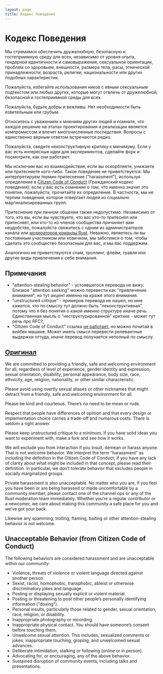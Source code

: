 ```yaml
---
layout: page
title: Кодекс Поведения
---
```


# Кодекс Поведения

Мы стремимся обеспечить дружелюбную, безопасную и гостеприимную среду для всех, независимо от уровня опыта, гендерной идентичности и самовыражения, сексуальной ориентации, проблем со здоровьем, внешности, размера тела, расы, этнической принадлежности, возраста, религии, национальности или других подобных характеристик.

Пожалуйста, избегайте использования ников с явным сексуальным подтекстом или любых других, которые могут отвлечь от дружелюбной, безопасной и гостеприимной среды для всех.

Пожалуйста, будьте добры и вежливы. Нет необходимости быть язвительным или грубым.

Относитесь с уважением к мнениям других людей и помните, что каждое решение на этапах проектирования и реализации является компромиссом и влечет многочисленные последствия. Вопросы с единственно верным ответом встречаются редко.

Пожалуйста, сведите неконструктивную критику к минимуму. Если у вас есть интересные идеи для экспериментов, сделайте форк и посмотрите, как они работают.

Мы исключим вас из взаимодействия, если вы оскорбляете, унижаете или притесняете кого-либо. Такое поведение не приветствуется. Мы интерпретируем термин притеснение ("harassment"), используя определение в [Citizen Code of Conduct](http://citizencodeofconduct.org) (Гражданский кодекс поведения); если у вас есть сомнение о том, что именно значит это понятие, пожалуйста, прочитайте их определение. В частности, мы не терпим поведения, которое отвергает людей из социально маргинализированных групп.

Притеснение при личном общении также недопустимо. Независимо от того, кто вы, если вы чувствуете, что вас кто-то притеснял или притесняет, или кто-то из членов сообщества причиняет вам неудобство, пожалуйста свяжитесь с одним из администраторов канала или [модераторов команды Rust](https://www.rust-lang.org/governance/teams/moderation). Неважно, являетесь ли вы постоянным участником или новичком, мы заботимся о том, чтобы сделать это сообщество безопасным для вас, и мы вас поддержим.

Аналогично не приветствуются спам, троллинг, флейм, травля или другие виды привлечения к себе внимания.

## Примечания

- "attention-stealing behavior" - устоявшегося перевода не вижу. Близкое "attention seeking" можно перевести как "привлечение внимания", но тут акцент именно на краже этого внимания.
- "unstructured critique" - примеров перевода не нашел, но мне кажется, что по смыслу тут должно быть "неконструктивная", потому что я без понятия о какой именно структуре иначе речь. Единственная мысль о "неструктурированной" критике - может тут речь про RFC?;
- "Citizen Code of Conduct" ссылка [не работает](https://github.com/rust-lang/www.rust-lang.org/issues/683), но можно почитай в вейбек машине. Может иметь смысл перевести релевантные выдержки оттуда, иначе перевод получается неполный по смыслу.

## [Оригинал](https://www.rust-lang.org/policies/code-of-conduct)

We are committed to providing a friendly, safe and welcoming environment for all, regardless of level of experience, gender identity and expression, sexual orientation, disability, personal appearance, body size, race, ethnicity, age, religion, nationality, or other similar characteristic.

Please avoid using overtly sexual aliases or other nicknames that might detract from a friendly, safe and welcoming environment for all.

Please be kind and courteous. There’s no need to be mean or rude.

Respect that people have differences of opinion and that every design or implementation choice carries a trade-off and numerous costs. There is seldom a right answer.

Please keep unstructured critique to a minimum. If you have solid ideas you want to experiment with, make a fork and see how it works.

We will exclude you from interaction if you insult, demean or harass anyone. That is not welcome behavior. We interpret the term “harassment” as including the definition in the Citizen Code of Conduct; if you have any lack of clarity about what might be included in that concept, please read their definition. In particular, we don’t tolerate behavior that excludes people in socially marginalized groups.

Private harassment is also unacceptable. No matter who you are, if you feel you have been or are being harassed or made uncomfortable by a community member, please contact one of the channel ops or any of the Rust moderation team immediately. Whether you’re a regular contributor or a newcomer, we care about making this community a safe place for you and we’ve got your back.

Likewise any spamming, trolling, flaming, baiting or other attention-stealing behavior is not welcome.

## Unacceptable Behavior (from Citizen Code of Conduct)

The following behaviors are considered harassment and are unacceptable within our community:

* Violence, threats of violence or violent language directed against another person.
* Sexist, racist, homophobic, transphobic, ableist or otherwise discriminatory jokes and language.
* Posting or displaying sexually explicit or violent material.
* Posting or threatening to post other people’s personally identifying information ("doxing").
* Personal insults, particularly those related to gender, sexual orientation, race, religion, or disability.
* Inappropriate photography or recording.
* Inappropriate physical contact. You should have someone’s consent before touching them.
* Unwelcome sexual attention. This includes, sexualized comments or jokes; inappropriate touching, groping, and unwelcomed sexual advances.
* Deliberate intimidation, stalking or following (online or in person).
* Advocating for, or encouraging, any of the above behavior.
* Sustained disruption of community events, including talks and presentations.
